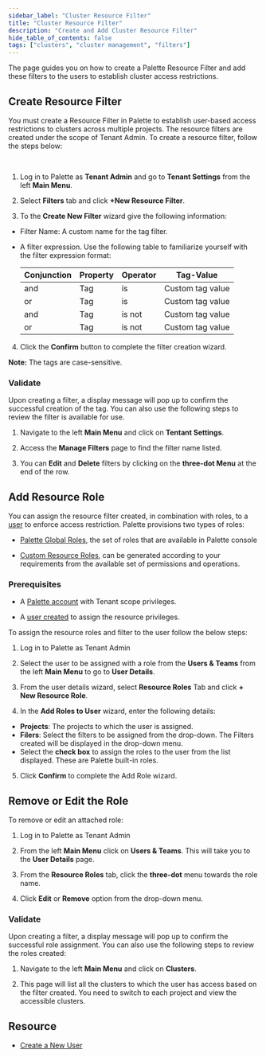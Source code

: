 ```yaml
---
sidebar_label: "Cluster Resource Filter"
title: "Cluster Resource Filter"
description: "Create and Add Cluster Resource Filter"
hide_table_of_contents: false
tags: ["clusters", "cluster management", "filters"]
---
```


The page guides you on how to create a Palette Resource Filter and add these filters to the users to establish cluster access restrictions.

## Create Resource Filter

You must create a Resource Filter in Palette to establish user-based access restrictions to clusters across multiple projects. The resource filters are created under the scope of Tenant Admin. To create a resource filter, follow the steps below:

<br />

1. Log in to Palette as **Tenant Admin** and go to **Tenant Settings** from the left **Main Menu**.

2. Select **Filters** tab and click **+New Resource Filter**.

3. To the **Create New Filter** wizard give the following information:

- Filter Name: A custom name for the tag filter.
- A filter expression. Use the following table to familiarize yourself with the filter expression format:

  | Conjunction | Property | Operator | Tag-Value        |
  | ----------- | -------- | -------- | ---------------- |
  | and         | Tag      | is       | Custom tag value |
  | or          | Tag      | is       | Custom tag value |
  | and         | Tag      | is not   | Custom tag value |
  | or          | Tag      | is not   | Custom tag value |

4. Click the **Confirm** button to complete the filter creation wizard.

**Note:** The tags are case-sensitive.

### Validate

Upon creating a filter, a display message will pop up to confirm the successful creation of the tag. You can also use the following steps to review the filter is available for use.

1. Navigate to the left **Main Menu** and click on **Tentant Settings**.

2. Access the **Manage Filters** page to find the filter name listed.

3. You can **Edit** and **Delete** filters by clicking on the **three-dot Menu** at the end of the row.

## Add Resource Role

You can assign the resource filter created, in combination with roles, to a [user](../../../user-management/new-user.md#createanewuser) to enforce access restriction. Palette provisions two types of roles:

- [Palette Global Roles](../../..//user-management/palette-rbac/resource-scope-roles-permissions.md#paletteglobalresourceroles), the set of roles that are available in Palette console

- [Custom Resource Roles](../../..//user-management/palette-rbac/resource-scope-roles-permissions.md#palettecustomresourceroles), can be generated according to your requirements from the available set of permissions and operations.

### Prerequisites

- A [Palette account](https://console.spectrocloud.com) with Tenant scope privileges.

- A [user created](../../../user-management/new-user.md#createanewuser) to assign the resource privileges.

To assign the resource roles and filter to the user follow the below steps:
<br />

1. Log in to Palette as Tenant Admin

2. Select the user to be assigned with a role from the **Users & Teams** from the left **Main Menu** to go to **User Details**.

3. From the user details wizard, select **Resource Roles** Tab and click **+ New Resource Role**.

4. In the **Add Roles to User** wizard, enter the following details:

- **Projects**: The projects to which the user is assigned.
- **Filers**: Select the filters to be assigned from the drop-down. The Filters created will be displayed in the drop-down menu.
- Select the **check box** to assign the roles to the user from the list displayed. These are Palette built-in roles.

5. Click **Confirm** to complete the Add Role wizard.

## Remove or Edit the Role

To remove or edit an attached role:

1. Log in to Palette as Tenant Admin

2. From the left **Main Menu** click on **Users & Teams**. This will take you to the **User Details** page.

3. From the **Resource Roles** tab, click the **three-dot** menu towards the role name.

4. Click **Edit** or **Remove** option from the drop-down menu.

### Validate

Upon creating a filter, a display message will pop up to confirm the successful role assignment. You can also use the following steps to review the roles created:

1. Navigate to the left **Main Menu** and click on **Clusters**.

2. This page will list all the clusters to which the user has access based on the filter created. You need to switch to each project and view the accessible clusters.

## Resource

- [Create a New User](../../..//user-management/new-user.md#createanewuser)
